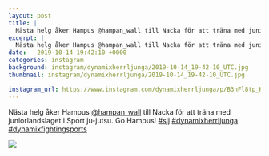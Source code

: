 ```yaml
---
layout: post
title: |
  Nästa helg åker Hampus @hampan_wall till Nacka för att träna med juniorlandslaget i Sport ju-jutsu
excerpt: |
  Nästa helg åker Hampus @hampan_wall till Nacka för att träna med juniorlandslaget i Sport ju-jutsu. Go Hampus!   
date:   2019-10-14 19:42:10 +0000
categories: instagram
background: instagram/dynamixherrljunga/2019-10-14_19-42-10_UTC.jpg
thumbnail: instagram/dynamixherrljunga/2019-10-14_19-42-10_UTC.jpg

instagram_url: https://www.instagram.com/dynamixherrljunga/p/B3nFl8tp_Hq
---
```

Nästa helg åker Hampus [@hampan_wall](https://www.instagram.com/hampan_wall/) till Nacka för att träna med juniorlandslaget i Sport ju-jutsu. Go Hampus! [#sjj](https://www.instagram.com/explore/tags/sjj/) [#dynamixherrljunga](https://www.instagram.com/explore/tags/dynamixherrljunga/) [#dynamixfightingsports](https://www.instagram.com/explore/tags/dynamixfightingsports/)



<img src='{{ site.baseurl }}/instagram/dynamixherrljunga/2019-10-14_19-42-10_UTC.jpg' class='img-fluid' />
